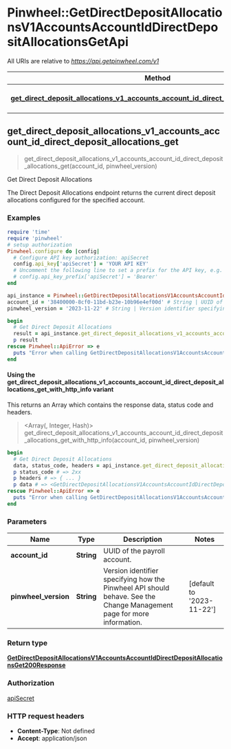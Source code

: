 # Pinwheel::GetDirectDepositAllocationsV1AccountsAccountIdDirectDepositAllocationsGetApi

All URIs are relative to *https://api.getpinwheel.com/v1*

| Method | HTTP request | Description |
| ------ | ------------ | ----------- |
| [**get_direct_deposit_allocations_v1_accounts_account_id_direct_deposit_allocations_get**](GetDirectDepositAllocationsV1AccountsAccountIdDirectDepositAllocationsGetApi.md#get_direct_deposit_allocations_v1_accounts_account_id_direct_deposit_allocations_get) | **GET** /accounts/{account_id}/direct_deposit_allocations | Get Direct Deposit Allocations |


## get_direct_deposit_allocations_v1_accounts_account_id_direct_deposit_allocations_get

> <GetDirectDepositAllocationsV1AccountsAccountIdDirectDepositAllocationsGet200Response> get_direct_deposit_allocations_v1_accounts_account_id_direct_deposit_allocations_get(account_id, pinwheel_version)

Get Direct Deposit Allocations

The Direct Deposit Allocations endpoint returns the current direct deposit allocations configured for the specified account.

### Examples

```ruby
require 'time'
require 'pinwheel'
# setup authorization
Pinwheel.configure do |config|
  # Configure API key authorization: apiSecret
  config.api_key['apiSecret'] = 'YOUR API KEY'
  # Uncomment the following line to set a prefix for the API key, e.g. 'Bearer' (defaults to nil)
  # config.api_key_prefix['apiSecret'] = 'Bearer'
end

api_instance = Pinwheel::GetDirectDepositAllocationsV1AccountsAccountIdDirectDepositAllocationsGetApi.new
account_id = '38400000-8cf0-11bd-b23e-10b96e4ef00d' # String | UUID of the payroll account.
pinwheel_version = '2023-11-22' # String | Version identifier specifying how the Pinwheel API should behave. See the Change Management page for more information.

begin
  # Get Direct Deposit Allocations
  result = api_instance.get_direct_deposit_allocations_v1_accounts_account_id_direct_deposit_allocations_get(account_id, pinwheel_version)
  p result
rescue Pinwheel::ApiError => e
  puts "Error when calling GetDirectDepositAllocationsV1AccountsAccountIdDirectDepositAllocationsGetApi->get_direct_deposit_allocations_v1_accounts_account_id_direct_deposit_allocations_get: #{e}"
end
```

#### Using the get_direct_deposit_allocations_v1_accounts_account_id_direct_deposit_allocations_get_with_http_info variant

This returns an Array which contains the response data, status code and headers.

> <Array(<GetDirectDepositAllocationsV1AccountsAccountIdDirectDepositAllocationsGet200Response>, Integer, Hash)> get_direct_deposit_allocations_v1_accounts_account_id_direct_deposit_allocations_get_with_http_info(account_id, pinwheel_version)

```ruby
begin
  # Get Direct Deposit Allocations
  data, status_code, headers = api_instance.get_direct_deposit_allocations_v1_accounts_account_id_direct_deposit_allocations_get_with_http_info(account_id, pinwheel_version)
  p status_code # => 2xx
  p headers # => { ... }
  p data # => <GetDirectDepositAllocationsV1AccountsAccountIdDirectDepositAllocationsGet200Response>
rescue Pinwheel::ApiError => e
  puts "Error when calling GetDirectDepositAllocationsV1AccountsAccountIdDirectDepositAllocationsGetApi->get_direct_deposit_allocations_v1_accounts_account_id_direct_deposit_allocations_get_with_http_info: #{e}"
end
```

### Parameters

| Name | Type | Description | Notes |
| ---- | ---- | ----------- | ----- |
| **account_id** | **String** | UUID of the payroll account. |  |
| **pinwheel_version** | **String** | Version identifier specifying how the Pinwheel API should behave. See the Change Management page for more information. | [default to &#39;2023-11-22&#39;] |

### Return type

[**GetDirectDepositAllocationsV1AccountsAccountIdDirectDepositAllocationsGet200Response**](GetDirectDepositAllocationsV1AccountsAccountIdDirectDepositAllocationsGet200Response.md)

### Authorization

[apiSecret](../README.md#apiSecret)

### HTTP request headers

- **Content-Type**: Not defined
- **Accept**: application/json

